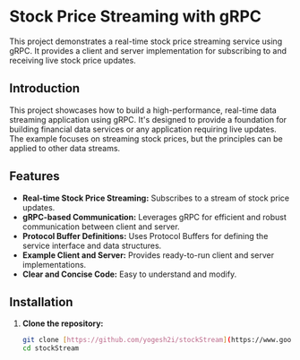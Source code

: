 # Stock Price Streaming with gRPC

This project demonstrates a real-time stock price streaming service using gRPC.  It provides a client and server implementation for subscribing to and receiving live stock price updates.


## Introduction

This project showcases how to build a high-performance, real-time data streaming application using gRPC.  It's designed to provide a foundation for building financial data services or any application requiring live updates.  The example focuses on streaming stock prices, but the principles can be applied to other data streams.

## Features

* **Real-time Stock Price Streaming:**  Subscribes to a stream of stock price updates.
* **gRPC-based Communication:** Leverages gRPC for efficient and robust communication between client and server.
* **Protocol Buffer Definitions:** Uses Protocol Buffers for defining the service interface and data structures.
* **Example Client and Server:** Provides ready-to-run client and server implementations.
* **Clear and Concise Code:**  Easy to understand and modify.


## Installation

1. **Clone the repository:**

   ```bash
   git clone [https://github.com/yogesh2i/stockStream](https://www.google.com/search?q=https://github.com/yogesh2i/stockStream.git)
   cd stockStream
